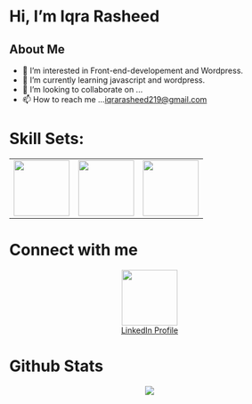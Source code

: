  # Hi, I’m Iqra Rasheed
## About Me
- 👀 I’m interested in Front-end-developement and Wordpress.
- 🌱 I’m currently learning javascript and wordpress.
- 💞️ I’m looking to collaborate on ...
- 📫 How to reach me ...<a href="iqrarasheed219@gmail.com">iqrarasheed219@gmail.com</a>

# Skill Sets:

<table>
  <tr>
    <td>
      <img src="https://encrypted-tbn0.gstatic.com/images?q=tbn:ANd9GcRsubI1xnS2EsbFC7IKOtHXy3o2yp5zNGHX8-mLk-0nVw&s" width="100px" height="100px" />
    </td>
    <td>
      <img src ="https://encrypted-tbn0.gstatic.com/images?q=tbn:ANd9GcSw0LdS4L15imsYMAFYhs2UVQuSSzhJC_VMysXfTaVDmQ&s" width ="100px" height="100px" />
    </td>
   <td>
    <img src="https://upload.wikimedia.org/wikipedia/commons/6/6a/JavaScript-logo.png" width ="100px" height="100px" />
   </td>
  </tr>
</table>

# Connect with me

<div align="center">
  <a href="https://www.linkedin.com/in/iqra-rasheed-84723a255/" target="blank"><img src="https://encrypted-tbn0.gstatic.com/images?q=tbn:ANd9GcS2Wb7G67EcR44qT3KQLlLzI1Fna_L2lPXfTI1sx8_z2w&s" width="100px" height="100px" align="center"/><br>LinkedIn Profile</a>
</div>

# Github Stats
<div align="center">
  <img src="![Iqra's GitHub stats](https://github-readme-stats.vercel.app/api?username=Iqra327&theme=dark&show_icons=true)" />
</div>

<!---
- 😄 Pronouns: ...
- ⚡ Fun fact: ...


Iqra327/Iqra327 is a ✨ special ✨ repository because its `README.md` (this file) appears on your GitHub profile.
You can click the Preview link to take a look at your changes.
--->
